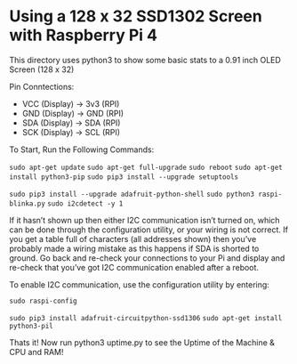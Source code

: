 # Using a 128 x 32 SSD1302 Screen with Raspberry Pi 4

This directory uses python3 to show some basic stats to a 0.91 inch OLED Screen (128 x 32)

Pin Conntections: <br>
 - VCC (Display) -> 3v3 (RPI)
 - GND (Display) -> GND (RPI)
 - SDA (Display) -> SDA (RPI)
 - SCK (Display) -> SCL (RPI)

To Start, Run the Following Commands:

`sudo apt-get update`
`sudo apt-get full-upgrade`
`sudo reboot`
`sudo apt-get install python3-pip`
`sudo pip3 install --upgrade setuptools`

`sudo pip3 install --upgrade adafruit-python-shell`
`sudo python3 raspi-blinka.py`
`sudo i2cdetect -y 1`

If it hasn’t shown up then either I2C communication isn’t turned on, which can be done through the configuration utility, or your wiring is not correct. If you get a table full of characters (all addresses shown) then you’ve probably made a wiring mistake as this happens if SDA is shorted to ground. Go back and re-check your connections to your Pi and display and re-check that you’ve got I2C communication enabled after a reboot.

To enable I2C communication, use the configuration utility by entering:

`sudo raspi-config`

`sudo pip3 install adafruit-circuitpython-ssd1306`
`sudo apt-get install python3-pil`

Thats it! Now run python3 uptime.py to see the Uptime of the Machine & CPU and RAM!


